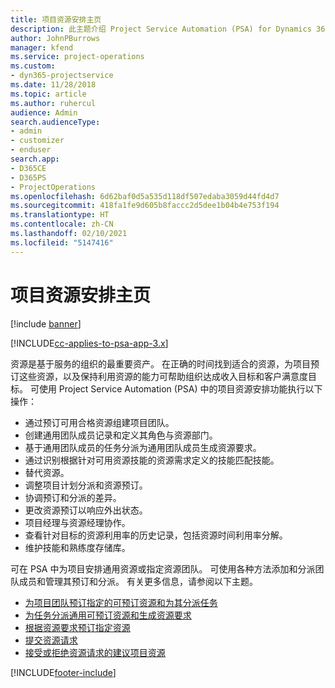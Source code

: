 ```yaml
---
title: 项目资源安排主页
description: 此主题介绍 Project Service Automation (PSA) for Dynamics 365 中的资源管理功能。
author: JohnPBurrows
manager: kfend
ms.service: project-operations
ms.custom:
- dyn365-projectservice
ms.date: 11/28/2018
ms.topic: article
ms.author: ruhercul
audience: Admin
search.audienceType:
- admin
- customizer
- enduser
search.app:
- D365CE
- D365PS
- ProjectOperations
ms.openlocfilehash: 6d62baf0d5a535d118df507edaba3059d44fd4d7
ms.sourcegitcommit: 418fa1fe9d605b8faccc2d5dee1b04b4e753f194
ms.translationtype: HT
ms.contentlocale: zh-CN
ms.lasthandoff: 02/10/2021
ms.locfileid: "5147416"
---
```

# <a name="resourcing-projects-home-page"></a>项目资源安排主页

[!include [banner](../includes/psa-now-project-operations.md)]

[!INCLUDE[cc-applies-to-psa-app-3.x](../includes/cc-applies-to-psa-app-3x.md)]

资源是基于服务的组织的最重要资产。 在正确的时间找到适合的资源，为项目预订这些资源，以及保持利用资源的能力可帮助组织达成收入目标和客户满意度目标。 可使用 Project Service Automation (PSA) 中的项目资源安排功能执行以下操作：

- 通过预订可用合格资源组建项目团队。
- 创建通用团队成员记录和定义其角色与资源部门。
- 基于通用团队成员的任务分派为通用团队成员生成资源要求。
- 通过识别根据针对可用资源技能的资源需求定义的技能匹配技能。
- 替代资源。
- 调整项目计划分派和资源预订。
- 协调预订和分派的差异。
- 更改资源预订以响应外出状态。
- 项目经理与资源经理协作。
- 查看针对目标的资源利用率的历史记录，包括资源时间利用率分解。
- 维护技能和熟练度存储库。


可在 PSA 中为项目安排通用资源或指定资源团队。 可使用各种方法添加和分派团队成员和管理其预订和分派。 有关更多信息，请参阅以下主题。

- [为项目团队预订指定的可预订资源和为其分派任务](assign-named-bookable-resource.md)
- [为任务分派通用可预订资源和生成资源要求](assign-generic-bookable-resource.md)
- [根据资源要求预订指定资源](book-named-resource.md)
- [提交资源请求](submit-resource-request.md)
- [接受或拒绝资源请求的建议项目资源](accept-reject-proposed-resource.md)


[!INCLUDE[footer-include](../includes/footer-banner.md)]